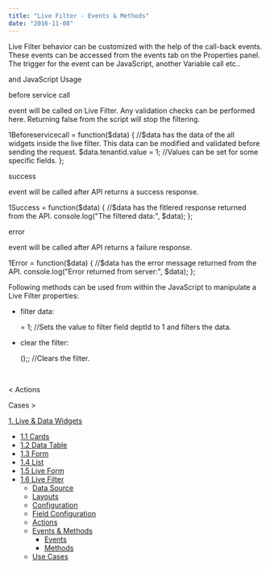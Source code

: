 ```yaml
---
title: "Live Filter - Events & Methods"
date: "2016-11-08"
---
```


Live Filter behavior can be customized with the help of the call-back events. These events can be accessed from the events tab on the Properties panel. The trigger for the event can be JavaScript, another Variable call etc..

and JavaScript Usage

before service call

event will be called on Live Filter. Any validation checks can be performed here. Returning false from the script will stop the filtering.

1Beforeservicecall = function($data) {
        //$data has the data of the all widgets inside the live filter. This data can be modified and validated before sending the request.
        $data.tenantid.value = 1; //Values can be set for some specific fields.
    };

success

event will be called after API returns a success response.

1Success = function($data) {
        //$data has the fitlered response returned from the API.
        console.log("The filtered data:", $data);
    };

error

event will be called after API returns a failure response.

1Error = function($data) {
    //$data has the error message returned from the API.
    console.log("Error returned from server:", $data);
};

Following methods can be used from within the JavaScript to manipulate a Live Filter properties:

- filter data:
    
     = 1; 
    //Sets the value to filter field deptId to 1 and filters the data.
    
- clear the filter:
    
    ();; //Clears the filter.
    
     

< Actions

Cases >

[1\. Live & Data Widgets](/learn/app-development/widgets/widget-library/#data-live)

- [1.1 Cards](/learn/app-development/widgets/datalive/cards/)
- [1.2 Data Table](/learn/app-development/widgets/datalive/data-table/)
- [1.3 Form](/learn/app-development/widgets/datalive/form/)
- [1.4 List](/learn/app-development/widgets/datalive/list/)
- [1.5 Live Form](/learn/app-development/widgets/datalive/live-form/)
- [1.6 Live Filter](/learn/app-development/widgets/datalive/live-filter/)
    - [Data Source](/learn/app-development/widgets/datalive/livefilter/live-filter-data-source/)
    - [Layouts](/learn/app-development/widgets/datalive/livefilter/livefilter-layouts/)
    - [Configuration](/learn/app-development/widgets/datalive/livefilter/filter-configurations/)
    - [Field Configuration](/learn/app-development/widgets/datalive/livefilter/livefilter-field-configuration/)
    - [Actions](/learn/app-development/widgets/datalive/livefilter/livefilter-actions/)
    - [Events & Methods](/learn/app-development/widgets/datalive/livefilter/livefilter-events-methods/)
        - [Events](#events)
        - [Methods](#methods)
    - [Use Cases](/learn/app-development/widgets/datalive/livefilter/livefilter-use-cases/)
